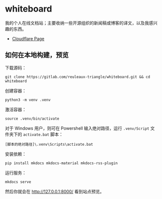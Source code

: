 # whiteboard

我的个人在线文档站；主要收纳一些开源组织的新闻稿或博客的译文，以及我感兴趣的东西。

- [Cloudflare Page](https://whiteboard-ui8.pages.dev/)

## 如何在本地构建，预览

下载源码：

```
git clone https://gitlab.com/reuleaux-triangle/whiteboard.git && cd whiteboard
```

创建容器：

```
python3 -m venv .venv
```

激活容器：

```
source .venv/bin/activate
```

对于 Windows 用户，则可在 Powershell 输入绝对路径，运行 `.venv/Script` 文件夹下的 `activate.bat` 脚本：

```shell
[脚本的绝对路径]\.venv\Scripts\activate.bat
```

安装依赖：

```
pip install mkdocs mkdocs-material mkdocs-rss-plugin
```

运行服务：

```
mkdocs serve
```

然后你就会在 <http://127.0.0.1:8000/> 看到站点预览。
